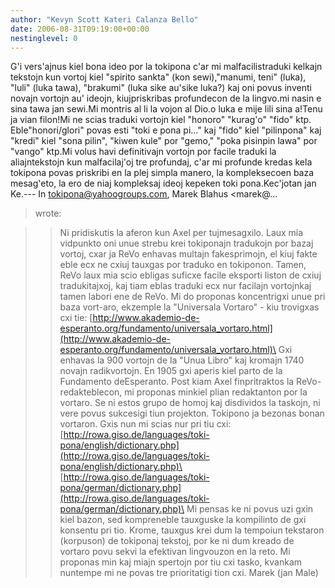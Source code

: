 ```yaml
---
author: "Kevyn Scott Kateri Calanza Bello"
date: 2006-08-31T09:19:00+00:00
nestinglevel: 0
---
```

G'i vers'ajnus kiel bona ideo por la tokipona c'ar mi malfacilistraduki kelkajn tekstojn kun vortoj kiel "spirito sankta" (kon sewi),"manumi, teni" (luka), "luli" (luka tawa), "brakumi" (luka sike au'sike luka?) kaj oni povus inventi novajn vortojn au' ideojn, kiujpriskribas profundecon de la lingvo.mi nasin e sina tawa jan sewi.Mi montris al li la vojon al Dio.o luka e mije lili sina a!Tenu ja vian filon!Mi ne scias traduki vortojn kiel "honoro" "kurag'o" "fido" ktp. Eble"honori/glori" povas esti "toki e pona pi..." kaj "fido" kiel "pilinpona" kaj "kredi" kiel "sona pilin", "kiwen kule" por "gemo," "poka pisinpin lawa" por "vango" ktp.Mi volus havi definitivajn vortojn por facile traduki la aliajntekstojn kun malfacilaj'oj tre profundaj, c'ar mi profunde kredas kela tokipona povas priskribi en la plej simpla manero, la kompleksecoen baza mesag'eto, la ero de niaj kompleksaj ideoj kepeken toki pona.Kec'jotan jan Ke.---
 In [tokipona@yahoogroups.com](mailto://tokipona@yahoogroups.com), Marek Blahus <marek@...
> wrote:

>> Ni pridiskutis la aferon kun Axel per tujmesagxilo.
>> Laux mia vidpunkto oni unue strebu krei tokiponajn tradukojn por bazaj
> vortoj, cxar ja ReVo enhavas multajn fakesprimojn, el kiuj fakte eble
> ecx ne cxiuj tauxgas por traduko en tokiponon.
>> Tamen, ReVo laux mia scio ebligas suficxe facile eksporti liston de
> cxiuj tradukitajxoj, kaj tiam eblas traduki ecx nur facilajn vortojnkaj
> tamen labori ene de ReVo. Mi do proponas koncentrigxi unue pri baza
> vort-aro, ekzemple la "Universala Vortaro" - kiu trovigxas cxi tie:
>> [http://www.akademio-de-esperanto.org/fundamento/universala_vortaro.html](http://www.akademio-de-esperanto.org/fundamento/universala_vortaro.html)\
>> Gxi enhavas la 900 vortojn de la "Unua Libro" kaj kromajn 1740 novajn
> radikvortojn. En 1905 gxi aperis kiel parto de la Fundamento deEsperanto.
>> Post kiam Axel finpritraktos la ReVo-redakteblecon, mi proponas minkiel
> plian redaktanton por la vortaro. Se ni estos grupo de homoj kaj
> disdividos la taskojn, ni vere povus sukcesigi tiun projekton. Tokipono
> ja bezonas bonan vortaron. Gxis nun mi scias nur pri tiu cxi:
>> [http://rowa.giso.de/languages/toki-pona/english/dictionary.php](http://rowa.giso.de/languages/toki-pona/english/dictionary.php)\
> [http://rowa.giso.de/languages/toki-pona/german/dictionary.php](http://rowa.giso.de/languages/toki-pona/german/dictionary.php)\
>> Mi pensas ke ni povus uzi gxin kiel bazon, sed kompreneble tauxguske la
> kompilinto de gxi konsentu pri tio. Krome, tauxgus krei dum la tempoiun
> tekstaron (korpuson) de tokiponaj tekstoj, por ke ni dum kreado de
> vortaro povu sekvi la efektivan lingvouzon en la reto. Mi proponas min
> kaj miajn spertojn por tiu cxi tasko, kvankam nuntempe mi ne povas tre
> prioritatigi tion cxi.
>> Marek (jan Male)